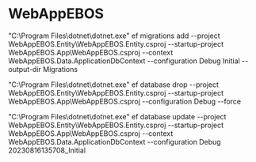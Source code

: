 # WebAppEBOS

"C:\Program Files\dotnet\dotnet.exe" ef migrations add --project WebAppEBOS.Entity\WebAppEBOS.Entity.csproj --startup-project WebAppEBOS.App\WebAppEBOS.csproj --context WebAppEBOS.Data.ApplicationDbContext --configuration Debug Initial --output-dir Migrations


"C:\Program Files\dotnet\dotnet.exe" ef database drop --project WebAppEBOS.Entity\WebAppEBOS.Entity.csproj --startup-project WebAppEBOS.App\WebAppEBOS.csproj --configuration Debug --force


"C:\Program Files\dotnet\dotnet.exe" ef database update --project WebAppEBOS.Entity\WebAppEBOS.Entity.csproj --startup-project WebAppEBOS.App\WebAppEBOS.csproj --context WebAppEBOS.Data.ApplicationDbContext --configuration Debug 20230816135708_Initial
